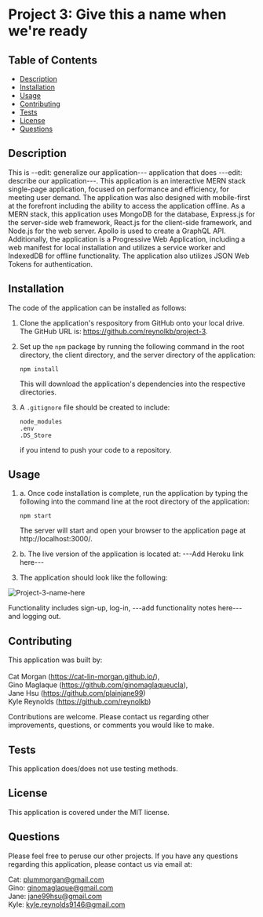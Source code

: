 # Project 3: Give this a name when we're ready

## Table of Contents
* [Description](#description)
* [Installation](#installation)
* [Usage](#usage)
* [Contributing](#contributing)
* [Tests](#tests)
* [License](#license)
* [Questions](#questions)

## Description <a name="description"></a>
This is --edit: generalize our application--- application that does ---edit: describe our application---.  This application is an interactive MERN stack single-page application, focused on performance and efficiency, for meeting user demand.  The application was also designed with mobile-first at the forefront including the ability to access the application offline.  As a MERN stack, this application uses MongoDB for the database, Express.js for the server-side web framework, React.js for the client-side framework, and Node.js for the web server.  Apollo is used to create a GraphQL API.  Additionally, the application is a Progressive Web Application, including a web manifest for local installation and utilizes a service worker and IndexedDB for offline functionality.  The application also utilizes JSON Web Tokens for authentication.

## Installation <a name="installation"></a>
The code of the application can be installed as follows: 

1. Clone the application's respository from GitHub onto your local drive.  The GitHub URL is: https://github.com/reynolkb/project-3.

2. Set up the ```npm``` package by running the following command in the root directory, the client directory, and the server directory of the application: 
    
    ```
    npm install
    ```
    
    This will download the application's dependencies into the respective directories.
3. A ```.gitignore``` file should be created to include:
    ```
    node_modules
    .env
    .DS_Store
    ```
    if you intend to push your code to a repository.

## Usage <a name="usage"></a>

1. a.  Once code installation is complete, run the application by typing the following into the command line at the root directory of the application:

    ```
    npm start
    ```
    
    The server will start and open your browser to the application page at http://localhost:3000/.    

1. b. The live version of the application is located at:  ---Add Heroku link here---

2. The application should look like the following:

![Project-3-name-here](./assets/Project-3-name-snip.png)

Functionality includes sign-up, log-in, ---add functionality notes here--- and logging out.    

## Contributing <a name="contributing"></a>
This application was built by:<br /><br />Cat Morgan (https://cat-lin-morgan.github.io/),<br />Gino Maglaque (https://github.com/ginomaglaqueucla),<br />Jane Hsu (https://github.com/plainjane99)<br />Kyle Reynolds (https://github.com/reynolkb)  

Contributions are welcome.  Please contact us regarding other improvements, questions, or comments you would like to make.

## Tests <a name="tests"></a>
This application does/does not use testing methods.

## License <a name="license"></a>
This application is covered under the MIT license.

## Questions <a name="questions"></a>

Please feel free to peruse our other projects.  If you have any questions regarding this application, please contact us via email at:

Cat: plummorgan@gmail.com<br />
Gino: ginomaglaque@gmail.com<br />
Jane: jane99hsu@gmail.com<br />
Kyle: kyle.reynolds9146@gmail.com<br />
  